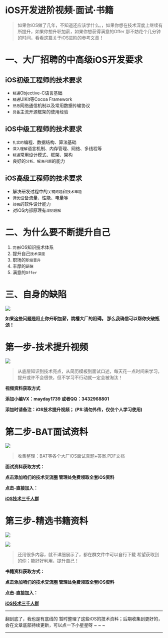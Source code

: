 # iOS开发进阶视频·面试·书籍
> 如果你iOS做了几年，不知道还应该学什么。，如果你想在技术深度上继续有所提升，如果你想升职加薪，如果你想获得满意的Offer 那不妨花个几分钟的时间，看看这篇关于iOS进阶的参考文章！
# 一、大厂招聘的中高级iOS开发要求
## iOS初级工程师的技术要求
* `精通`Objective-C语言基础
* `精通`UIKit等Cocoa Framework
* `熟悉`网络通信机制以及常用数据传输协议
* `具备`主流开源框架的使用经验

## iOS中级工程师的技术要求
* `扎实的`编程、数据结构、算法基础
*  `深入理解`语言机制、内存管理、网络、多线程等
* `精通`常用设计模式、框架、架构
* 良好的`分析、解决问题`的能力

## iOS高级工程师的技术要求
* 解决研发过程中的`关键问题`和`技术难题`
* `调优`设备流量、性能、电量等
* `较强`的软件设计能力
* 对iOS内部原理有`深刻理解`

# 二、为什么要不断提升自己
1. `完善`iOS知识技术体系
2. 提升自己`技术深度`
3. 职场的`职级晋升`
4. 丰厚的`薪酬`
5. 满意的`Offer`

# 三、自身的缺陷
![](https://upload-images.jianshu.io/upload_images/22877992-2f76ded07fdae245.png?imageMogr2/auto-orient/strip%7CimageView2/2/w/1240)

**如果这些问题是阻止你升职加薪，跳槽大厂的阻碍。
那么我确信可以帮你突破瓶颈！**

# 第一步-技术提升视频
![](https://upload-images.jianshu.io/upload_images/22877992-e2ba018c006a4968.png?imageMogr2/auto-orient/strip%7CimageView2/2/w/1240)
>从底层知识到技术亮点，从简历模板到面试口述，每天花一点时间来学习，提升或许不会很快，但不学习不行动就一定会被淘汰！

**视频资料获取方式**

**添加小编VX：mayday1739 或者QQ：3432968801**

**添加时请备注：iOS技术提升视频； (PS:请勿外传，仅仅个人学习使用)**


# 第二步-BAT面试资料
![](https://upload-images.jianshu.io/upload_images/22877992-b8a0d2210cc3808f.png?imageMogr2/auto-orient/strip%7CimageView2/2/w/1240)
>收集整理：BAT等各个大厂iOS面试真题+答案.PDF文档

**面试资料获取方式：**

**点击添加咱们的技术交流圈  管理处免费领取全套iOS资料**

**点击-直接加入：**

**[iOS技术三千人群](https://jq.qq.com/?_wv=1027&k=mxRiktJ0)**

# 第三步-精选书籍资料
![](https://upload-images.jianshu.io/upload_images/22877992-501ea166a1f8ad83.png?imageMogr2/auto-orient/strip%7CimageView2/2/w/1240)

![](https://upload-images.jianshu.io/upload_images/22877992-2a59aa535ccfa1b2.png?imageMogr2/auto-orient/strip%7CimageView2/2/w/1240)

>还用很多内容，就不详细展示了，都在群文件中可以自行下载 希望获取到的你；能好好利用，提升自己！

**书籍资料获取方式：**

**点击添加咱们的技术交流圈  管理处免费领取全套iOS资料**

**点击-直接加入：**

**[iOS技术三千人群](https://jq.qq.com/?_wv=1027&k=mxRiktJ0)**

******
翻到底了，我也是有底线的 
暂时整理了这些iOS的技术资料；后期收集到更好的，会在文章底部持续更新，可以点一下小星星呀 ~ ~ ~
******


